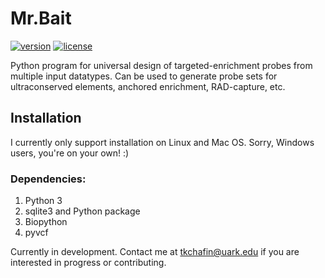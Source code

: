 # Mr.Bait 

[![version][version-badge]][CHANGELOG] [![license][license-badge]][LICENSE]

Python program for universal design of targeted-enrichment probes from multiple input datatypes. Can be used to generate probe sets for ultraconserved elements, anchored enrichment, RAD-capture, etc. 

## Installation
I currently only support installation on Linux and Mac OS. Sorry, Windows users, you're on your own! :) 

<Fill in later>

### Dependencies: 
1. Python 3
2. sqlite3 and Python package
3. Biopython
4. pyvcf

Currently in development. Contact me at tkchafin@uark.edu if you are interested in progress or contributing. 



[CHANGELOG]: ./CHANGELOG.md
[LICENSE]: ./LICENSE
[version-badge]: https://img.shields.io/badge/version-1.0.0-blue.svg
[license-badge]: 	https://img.shields.io/aur/license/yaourt.svg
